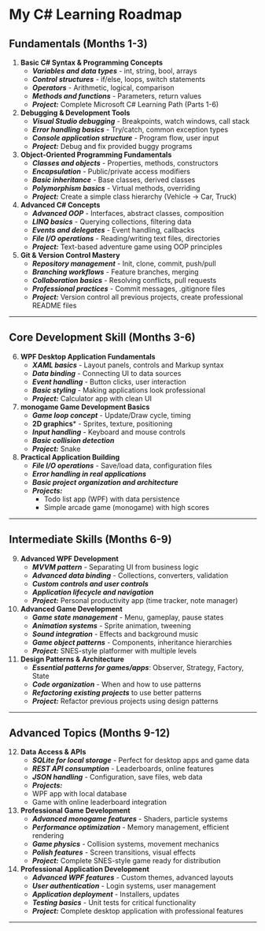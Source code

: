 # My C# Learning Roadmap

## Fundamentals (Months 1-3)
1. **Basic C# Syntax & Programming Concepts**
	- ***Variables and data types*** - int, string, bool, arrays
	- ***Control structures*** - if/else, loops, switch statements
	- ***Operators*** - Arithmetic, logical, comparison
	- ***Methods and functions*** - Parameters, return values
	- ***Project:*** Complete Microsoft C# Learning Path (Parts 1-6)
2. **Debugging & Development Tools**
	- ***Visual Studio debugging*** - Breakpoints, watch windows, call stack
	- ***Error handling basics*** - Try/catch, common exception types
	- ***Console application structure*** - Program flow, user input
	- ***Project:*** Debug and fix provided buggy programs
3. **Object-Oriented Programming Fundamentals**
	- ***Classes and objects*** - Properties, methods, constructors
	- ***Encapsulation*** - Public/private access modifiers
	- ***Basic inheritance*** - Base classes, derived classes
	- ***Polymorphism basics*** - Virtual methods, overriding
	- ***Project:*** Create a simple class hierarchy (Vehicle → Car, Truck)
4. **Advanced C# Concepts**
	- ***Advanced OOP*** - Interfaces, abstract classes, composition
	- ***LINQ basics*** - Querying collections, filtering data
	- ***Events and delegates*** - Event handling, callbacks
	- ***File I/O operations*** - Reading/writing text files, directories
	- ***Project:*** Text-based adventure game using OOP principles
5. **Git & Version Control Mastery**
	- ***Repository management*** - Init, clone, commit, push/pull
	- ***Branching workflows*** - Feature branches, merging
	- ***Collaboration basics*** - Resolving conflicts, pull requests
	- ***Professional practices*** - Commit messages, .gitignore files
	- ***Project:*** Version control all previous projects, create professional README files
---
## Core Development Skill (Months 3-6)
6. **WPF Desktop Application Fundamentals**
    - ***XAML basics*** - Layout panels, controls and Markup syntax
    - ***Data binding*** - Connecting UI to data sources
    - ***Event handling*** - Button clicks, user interaction
    - ***Basic styling*** - Making applications look professional
    - ***Project:*** Calculator app with clean UI
7. **monogame Game Development Basics**
    - ***Game loop concept*** - Update/Draw cycle, timing
    - **2D graphics*** - Sprites, texture, positioning
    - ***Input handling*** - Keyboard and mouse controls
    - ***Basic collision detection***
    - ***Project:*** Snake
8. **Practical Application Building**
	- ***File I/O operations*** - Save/load data, configuration files
	- ***Error handling in real applications***
	- ***Basic project organization and architecture***
	- ***Projects:***
		- Todo list app (WPF) with data persistence
		- Simple arcade game (monogame) with high scores
---
## Intermediate Skills (Months 6-9)
9. **Advanced WPF Development**
    - ***MVVM pattern*** - Separating UI from business logic
    - ***Advanced data binding*** - Collections, converters, validation
    - ***Custom controls and user controls***
    - ***Application lifecycle and navigation***
    - ***Project:*** Personal productivity app (time tracker, note manager)
10. **Advanced Game Development**
    - ***Game state management*** - Menu, gameplay, pause states
    - ***Animation systems*** - Sprite animation, tweening
    - ***Sound integration*** - Effects and background music
    - ***Game object patterns*** - Components, inheritance hierarchies
    - ***Project:*** SNES-style platformer with multiple levels
11. **Design Patterns & Architecture**
	- ***Essential patterns for games/apps***: Observer, Strategy, Factory, State
	- ***Code organization*** - When and how to use patterns
	- ***Refactoring existing projects*** to use better patterns
	- ***Project:*** Refactor previous projects using design patterns
---
## Advanced Topics (Months 9-12)
12. **Data Access & APIs**
    - ***SQLite for local storage*** - Perfect for desktop apps and game data
	- ***REST API consumption*** - Leaderboards, online features
	- ***JSON handling*** - Configuration, save files, web data
	- ***Projects:***
    - WPF app with local database
    - Game with online leaderboard integration
13. **Professional Game Development**
    - ***Advanced monogame features*** - Shaders, particle systems
    - ***Performance optimization*** - Memory management, efficient rendering
    - ***Game physics*** - Collision systems, movement mechanics
    - ***Polish features*** - Screen transitions, visual effects
    - ***Project:*** Complete SNES-style game ready for distribution
14. **Professional Application Development**
	- ***Advanced WPF features*** - Custom themes, advanced layouts
	- ***User authentication*** - Login systems, user management
	- ***Application deployment*** - Installers, updates
	- ***Testing basics*** - Unit tests for critical functionality
	- ***Project:*** Complete desktop application with professional features
---
